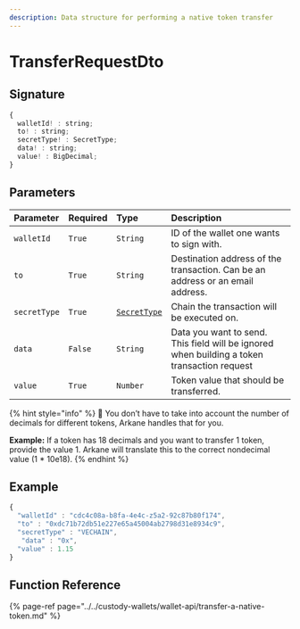 ```yaml
---
description: Data structure for performing a native token transfer
---
```


# TransferRequestDto

## Signature

```javascript
{
  walletId! : string;
  to! : string;
  secretType! : SecretType;
  data! : string;
  value! : BigDecimal;
}
```

## Parameters

| Parameter | Required | Type | Description |
| :--- | :--- | :--- | :--- |
| `walletId` | `True` | `String` | ID of the wallet one wants to sign with. |
| `to` | `True` | `String` | Destination address of the transaction. Can be an address or an email address. |
| `secretType` | `True` | [`SecretType`]() | Chain the transaction will be executed on. |
| `data` | `False` | `String` | Data you want to send. This field will be ignored when building a token transaction request |
| `value` | `True` | `Number` | Token value that should be transferred. |

{% hint style="info" %}
🧙 You don’t have to take into account the number of decimals for different tokens, Arkane handles that for you.

**Example:** If a token has 18 decimals and you want to transfer 1 token, provide the value 1. Arkane will translate this to the correct nondecimal value \(1 \* 10e18\).
{% endhint %}

## Example

```javascript
{
  "walletId" : "cdc4c08a-b8fa-4e4c-z5a2-92c87b80f174",
  "to" : "0xdc71b72db51e227e65a45004ab2798d31e8934c9",
  "secretType" : "VECHAIN",
   "data" : "0x",
  "value" : 1.15
}
```

## Function Reference

{% page-ref page="../../custody-wallets/wallet-api/transfer-a-native-token.md" %}

